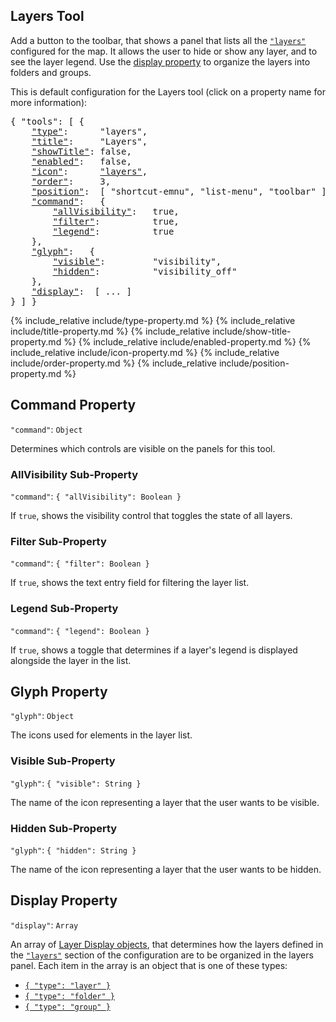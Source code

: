 ## Layers Tool

Add a button to the toolbar, that shows a panel that lists all the [`"layers"`](../layers) configured for the map.
It allows the user to hide or show any layer, and to see the layer legend.
Use the [display property](#display-property) to organize the layers into folders and groups.

This is default configuration for the Layers tool (click on a property name for more information):
<pre>
{ "tools": [ {
    <a href="#type-property"     >"type"</a>:      "layers",
    <a href="#title-property"    >"title"</a>:     "Layers",
    <a href="#showtitle-property">"showTitle"</a>: false,
    <a href="#enabled-property"  >"enabled"</a>:   false,
    <a href="#icon-property"     >"icon"</a>:      <a href="https://material.io/tools/icons/?icon=help" target="material">"layers"</a>,
    <a href="#order-property"    >"order"</a>:     3,
    <a href="#position-property" >"position"</a>:  [ "shortcut-emnu", "list-menu", "toolbar" ],
    <a href="#command-property"  >"command"</a>:   {
        <a href="#allVisibility-sub-property"   >"allVisibility"</a>:   true,
        <a href="#filter-sub-property"          >"filter"</a>:          true,
        <a href="#legend-sub-property"          >"legend"</a>:          true
    },
    <a href="#glyph-property"  >"glyph"</a>:   {
        <a href="#visible-sub-property"         >"visible"</a>:         "visibility",
        <a href="#hidden-sub-property"          >"hidden"</a>:          "visibility_off"
    },
    <a href="#display-property"  >"display"</a>:  [ ... ]
} ] }
</pre>

{% include_relative include/type-property.md %}
{% include_relative include/title-property.md %}
{% include_relative include/show-title-property.md %}
{% include_relative include/enabled-property.md %}
{% include_relative include/icon-property.md %}
{% include_relative include/order-property.md %}
{% include_relative include/position-property.md %}

## Command Property
`"command"`: `Object`

Determines which controls are visible on the panels for this tool.


### AllVisibility Sub-Property
`"command"`: `{ "allVisibility": Boolean }`

If `true`, shows the visibility control that toggles the state of all layers.


### Filter Sub-Property
`"command"`: `{ "filter": Boolean }`

If `true`, shows the text entry field for filtering the layer list.


### Legend Sub-Property
`"command"`: `{ "legend": Boolean }`

If `true`, shows a toggle that determines if a layer's legend is displayed alongside the layer in the list.


## Glyph Property
`"glyph"`: `Object`

The icons used for elements in the layer list.


### Visible Sub-Property
`"glyph"`: `{ "visible": String }`

The name of the icon representing a layer that the user wants to be visible.


### Hidden Sub-Property
`"glyph"`: `{ "hidden": String }`

The name of the icon representing a layer that the user wants to be hidden.


## Display Property
`"display"`: `Array`

An array of [Layer Display objects](layers-tool-display), that determines how the layers defined in the [`"layers"`](../layers) section of the configuration are to be organized in the layers panel. Each item in the array is an object that is one of these types:

- [`{ "type": "layer" }`](layers-tool-display#displaylayer-object)
- [`{ "type": "folder" }`](layers-tool-display#displayfolder-object)
- [`{ "type": "group" }`](layers-tool-display#displaygroup-object)
